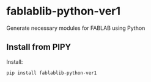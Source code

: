 # fablablib-python-ver1
Generate necessary modules for FABLAB using Python

## Install from PIPY

Install:
```
pip install fablablib-python-ver1
```
